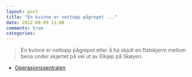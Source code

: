 ```yaml
---
layout: post
title: "En kvinne er nettopp pågrepet ..."
date: 2012-08-09 11:08
comments: true
categories: 
---
```

> En kvinne er nettopp pågrepet etter å ha skjult en flatskjerm mellom bena under skjørtet på vei ut av Elkjøp på Skøyen. 
- [Operasjonssentralen](http://twitter.com/oslopolitiops/status/233625869040631809)
